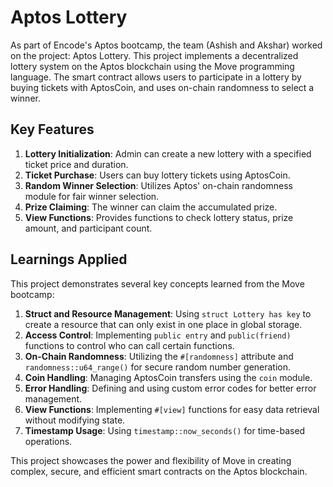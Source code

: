 # Aptos Lottery

As part of Encode's Aptos bootcamp, the team (Ashish and Akshar) worked on the project: Aptos Lottery. This project implements a decentralized lottery system on the Aptos blockchain using the Move programming language. The smart contract allows users to participate in a lottery by buying tickets with AptosCoin, and uses on-chain randomness to select a winner.

## Key Features

1. **Lottery Initialization**: Admin can create a new lottery with a specified ticket price and duration.
2. **Ticket Purchase**: Users can buy lottery tickets using AptosCoin.
3. **Random Winner Selection**: Utilizes Aptos' on-chain randomness module for fair winner selection.
4. **Prize Claiming**: The winner can claim the accumulated prize.
5. **View Functions**: Provides functions to check lottery status, prize amount, and participant count.

## Learnings Applied

This project demonstrates several key concepts learned from the Move bootcamp:

1. **Struct and Resource Management**: Using `struct Lottery has key` to create a resource that can only exist in one place in global storage.
2. **Access Control**: Implementing `public entry` and `public(friend)` functions to control who can call certain functions.
3. **On-Chain Randomness**: Utilizing the `#[randomness]` attribute and `randomness::u64_range()` for secure random number generation.
4. **Coin Handling**: Managing AptosCoin transfers using the `coin` module.
5. **Error Handling**: Defining and using custom error codes for better error management.
6. **View Functions**: Implementing `#[view]` functions for easy data retrieval without modifying state.
7. **Timestamp Usage**: Using `timestamp::now_seconds()` for time-based operations.

This project showcases the power and flexibility of Move in creating complex, secure, and efficient smart contracts on the Aptos blockchain.

<!-- # Lottery Psuedocode

- Initialize lottery 
    - define structure to store participants, prize, winner
    - initialize lottery with a minimum ticket prize

- Buy ticket
    - users can by tickets by sending Aptos coins to the lottery contract
    - add user's address to the participants list and increase the total prize

- Draw winner
    - ensure lottery has at least three participants
    - use aptos on-chain randomness modulte to select a winner from the participants list
    - transfer the total prize to the winner's address

- End lottery
    - mark lottery as ended -->
